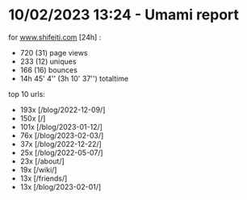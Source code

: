 # 10/02/2023 13:24 - Umami report
for www.shifeiti.com [24h] :

 - 720 (31) page views
 - 233 (12) uniques
 - 166 (16) bounces
 - 14h 45' 4'' (3h 10' 37'') totaltime


top 10 urls:
 - 193x [/blog/2022-12-09/]
 - 150x [/]
 - 101x [/blog/2023-01-12/]
 - 76x [/blog/2023-02-03/]
 - 37x [/blog/2022-12-22/]
 - 25x [/blog/2022-05-07/]
 - 23x [/about/]
 - 19x [/wiki/]
 - 13x [/friends/]
 - 13x [/blog/2023-02-01/]


